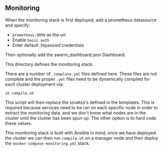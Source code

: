 ## Monitoring

When the monitoring stack is first deployed, add a prometheus datasource and specify:
- `prometheus:9090` as the url
- Enable `basic auth`
- Enter default .htpasswd credentials

Then optionally add the swarm_dashboard.json Dashboard.



This directory defines the monitoring stack.

There are a number of `.template.yml` files defined here. These files are not complete and the proper `.yml` files need to be dynamically compiled for each cluster deployment via:
```
sh compile.sh
```

This script will then replace the `$$VAR$$`'s defined in the templates. This is required because services need to be ran on each specific node in order to extract the monitoring data, and we don't know what nodes are in the cluster until the cluster has been spun up. The other option is to hard code these values.

This monitoring stack is built with Ansible in mind, once we have deployed the cluster we can then run `compile.sh` on a manager node and then deploy the `docker-compose-monitoring.yml` stack.
